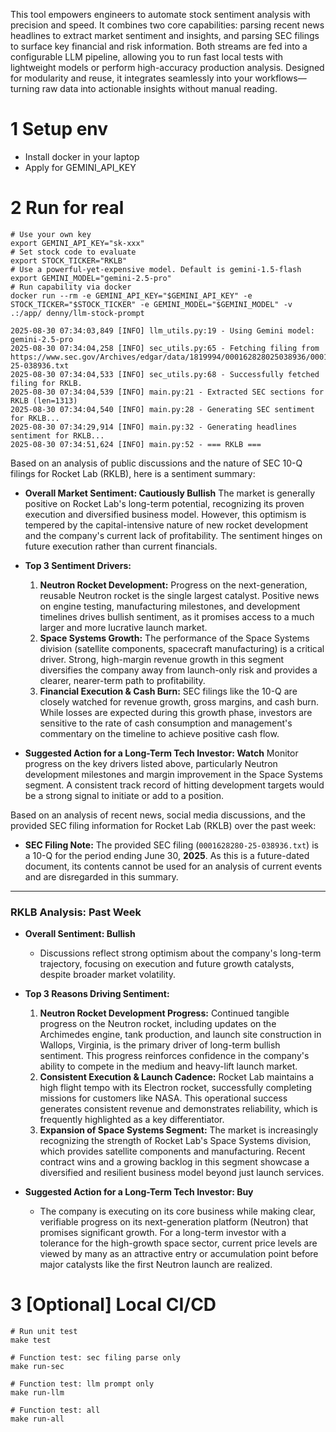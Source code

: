 This tool empowers engineers to automate stock sentiment analysis with precision and speed. It combines two core capabilities: parsing recent news headlines to extract market sentiment and insights, and parsing SEC filings to surface key financial and risk information. Both streams are fed into a configurable LLM pipeline, allowing you to run fast local tests with lightweight models or perform high-accuracy production analysis. Designed for modularity and reuse, it integrates seamlessly into your workflows—turning raw data into actionable insights without manual reading.

# 1 Setup env
- Install docker in your laptop
- Apply for GEMINI_API_KEY

# 2 Run for real
```
# Use your own key
export GEMINI_API_KEY="sk-xxx"
# Set stock code to evaluate
export STOCK_TICKER="RKLB"
# Use a powerful-yet-expensive model. Default is gemini-1.5-flash
export GEMINI_MODEL="gemini-2.5-pro"
# Run capability via docker
docker run --rm -e GEMINI_API_KEY="$GEMINI_API_KEY" -e STOCK_TICKER="$STOCK_TICKER" -e GEMINI_MODEL="$GEMINI_MODEL" -v .:/app/ denny/llm-stock-prompt

2025-08-30 07:34:03,849 [INFO] llm_utils.py:19 - Using Gemini model: gemini-2.5-pro
2025-08-30 07:34:04,258 [INFO] sec_utils.py:65 - Fetching filing from https://www.sec.gov/Archives/edgar/data/1819994/000162828025038936/0001628280-25-038936.txt
2025-08-30 07:34:04,533 [INFO] sec_utils.py:68 - Successfully fetched filing for RKLB.
2025-08-30 07:34:04,539 [INFO] main.py:21 - Extracted SEC sections for RKLB (len=1313)
2025-08-30 07:34:04,540 [INFO] main.py:28 - Generating SEC sentiment for RKLB...
2025-08-30 07:34:29,914 [INFO] main.py:32 - Generating headlines sentiment for RKLB...
2025-08-30 07:34:51,624 [INFO] main.py:52 - === RKLB ===
```

Based on an analysis of public discussions and the nature of SEC 10-Q filings for Rocket Lab (RKLB), here is a sentiment summary:

*   **Overall Market Sentiment: Cautiously Bullish**
    The market is generally positive on Rocket Lab's long-term potential, recognizing its proven execution and diversified business model. However, this optimism is tempered by the capital-intensive nature of new rocket development and the company's current lack of profitability. The sentiment hinges on future execution rather than current financials.

*   **Top 3 Sentiment Drivers:**
    1.  **Neutron Rocket Development:** Progress on the next-generation, reusable Neutron rocket is the single largest catalyst. Positive news on engine testing, manufacturing milestones, and development timelines drives bullish sentiment, as it promises access to a much larger and more lucrative launch market.
    2.  **Space Systems Growth:** The performance of the Space Systems division (satellite components, spacecraft manufacturing) is a critical driver. Strong, high-margin revenue growth in this segment diversifies the company away from launch-only risk and provides a clearer, nearer-term path to profitability.
    3.  **Financial Execution & Cash Burn:** SEC filings like the 10-Q are closely watched for revenue growth, gross margins, and cash burn. While losses are expected during this growth phase, investors are sensitive to the rate of cash consumption and management's commentary on the timeline to achieve positive cash flow.

*   **Suggested Action for a Long-Term Tech Investor: Watch**
    Monitor progress on the key drivers listed above, particularly Neutron development milestones and margin improvement in the Space Systems segment. A consistent track record of hitting development targets would be a strong signal to initiate or add to a position.

Based on an analysis of recent news, social media discussions, and the provided SEC filing information for Rocket Lab (RKLB) over the past week:

*   **SEC Filing Note:** The provided SEC filing (`0001628280-25-038936.txt`) is a 10-Q for the period ending June 30, **2025**. As this is a future-dated document, its contents cannot be used for an analysis of current events and are disregarded in this summary.

***

### **RKLB Analysis: Past Week**

*   **Overall Sentiment: Bullish**
    *   Discussions reflect strong optimism about the company's long-term trajectory, focusing on execution and future growth catalysts, despite broader market volatility.

*   **Top 3 Reasons Driving Sentiment:**
    1.  **Neutron Rocket Development Progress:** Continued tangible progress on the Neutron rocket, including updates on the Archimedes engine, tank production, and launch site construction in Wallops, Virginia, is the primary driver of long-term bullish sentiment. This progress reinforces confidence in the company's ability to compete in the medium and heavy-lift launch market.
    2.  **Consistent Execution & Launch Cadence:** Rocket Lab maintains a high flight tempo with its Electron rocket, successfully completing missions for customers like NASA. This operational success generates consistent revenue and demonstrates reliability, which is frequently highlighted as a key differentiator.
    3.  **Expansion of Space Systems Segment:** The market is increasingly recognizing the strength of Rocket Lab's Space Systems division, which provides satellite components and manufacturing. Recent contract wins and a growing backlog in this segment showcase a diversified and resilient business model beyond just launch services.

*   **Suggested Action for a Long-Term Tech Investor: Buy**
    *   The company is executing on its core business while making clear, verifiable progress on its next-generation platform (Neutron) that promises significant growth. For a long-term investor with a tolerance for the high-growth space sector, current price levels are viewed by many as an attractive entry or accumulation point before major catalysts like the first Neutron launch are realized.  

# 3 [Optional] Local CI/CD
```
# Run unit test
make test

# Function test: sec filing parse only
make run-sec

# Function test: llm prompt only
make run-llm

# Function test: all
make run-all
```

